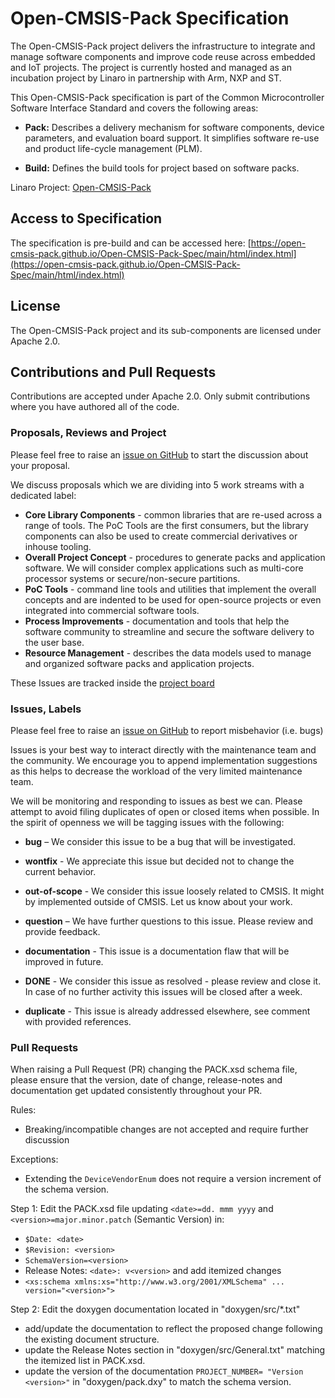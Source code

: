 # Open-CMSIS-Pack Specification

The Open-CMSIS-Pack project delivers the infrastructure to integrate and manage software components and improve code reuse across embedded and IoT projects. The project is currently hosted and managed as an incubation project by Linaro in partnership with Arm, NXP and ST.

This Open-CMSIS-Pack specification is part of the Common Microcontroller Software Interface Standard and covers the following areas:

- **Pack:** Describes a delivery mechanism for software components, device parameters, and evaluation board support. It simplifies software re-use and product life-cycle management (PLM).
 
- **Build:** Defines the build tools for project based on software packs.


Linaro Project: [Open-CMSIS-Pack](https://linaro.atlassian.net/wiki/spaces/CMSIS/overview)

## Access to Specification 

The specification is pre-build and can be accessed here: [https://open-cmsis-pack.github.io/Open-CMSIS-Pack-Spec/main/html/index.html](https://open-cmsis-pack.github.io/Open-CMSIS-Pack-Spec/main/html/index.html)

## License

The Open-CMSIS-Pack project and its sub-components are licensed under Apache 2.0.

## Contributions and Pull Requests

Contributions are accepted under Apache 2.0. Only submit contributions where you have authored all of the code.

### Proposals, Reviews and Project
Please feel free to raise an [issue on GitHub](https://github.com/Open-CMSIS-Pack/Open-CMSIS-Pack/issues)
to start the discussion about your proposal.

We discuss proposals which we are dividing into 5 work streams with a dedicated label:

- **Core Library Components** - common libraries that are re-used across a range of tools. The PoC Tools are the first consumers, but the library components can also be used to create commercial derivatives or inhouse tooling.
- **Overall Project Concept** - procedures to generate packs and application software. We will consider complex applications such as multi-core processor systems or secure/non-secure partitions.
- **PoC Tools** - command line tools and utilities that implement the overall concepts and are indented to be used for open-source projects or even integrated into commercial software tools.
- **Process Improvements** - documentation and tools that help the software community to streamline and secure the software delivery to the user base.
- **Resource Management** - describes the data models used to manage and organized software packs and application projects.

These Issues are tracked inside the [project board](https://github.com/Open-CMSIS-Pack/Open-CMSIS-Pack/projects/1)

### Issues, Labels
Please feel free to raise an [issue on GitHub](https://github.com/Open-CMSIS-Pack/Open-CMSIS-Pack/issues)
to report misbehavior (i.e. bugs)

Issues is your best way to interact directly with the maintenance team and the community.
We encourage you to append implementation suggestions as this helps to decrease the
workload of the very limited maintenance team. 

We will be monitoring and responding to issues as best we can.
Please attempt to avoid filing duplicates of open or closed items when possible.
In the spirit of openness we will be tagging issues with the following:

- **bug** – We consider this issue to be a bug that will be investigated.

- **wontfix** - We appreciate this issue but decided not to change the current behavior.
	
- **out-of-scope** - We consider this issue loosely related to CMSIS. It might by implemented outside of CMSIS. Let us know about your work.
	
- **question** – We have further questions to this issue. Please review and provide feedback.

- **documentation** - This issue is a documentation flaw that will be improved in future.

- **DONE** - We consider this issue as resolved - please review and close it. In case of no further activity this issues will be closed after a week.

- **duplicate** - This issue is already addressed elsewhere, see comment with provided references.

### Pull Requests
When raising a Pull Request (PR) changing the PACK.xsd schema file, please ensure that the version, date of change, release-notes and 
documentation get updated consistently throughout your PR. 

Rules: 
- Breaking/incompatible changes are not accepted and require further discussion

Exceptions: 
- Extending the `DeviceVendorEnum` does not require a version increment of the schema version.

Step 1:
Edit the PACK.xsd file updating `<date>=dd. mmm yyyy` and `<version>=major.minor.patch` (Semantic Version) in:
- `$Date: <date>`
- `$Revision: <version>`
- `SchemaVersion=<version>`
- Release Notes: `<date>: v<version>` and add itemized changes
- `<xs:schema xmlns:xs="http://www.w3.org/2001/XMLSchema" ... version="<version>">`

Step 2:
Edit the doxygen documentation located in "doxygen/src/*.txt"
- add/update the documentation to reflect the proposed change following the existing document structure.
- update the Release Notes section in "doxygen/src/General.txt" matching the itemized list in PACK.xsd.
- update the version of the documentation `PROJECT_NUMBER= "Version <version>"` in "doxygen/pack.dxy" to match the schema version.

